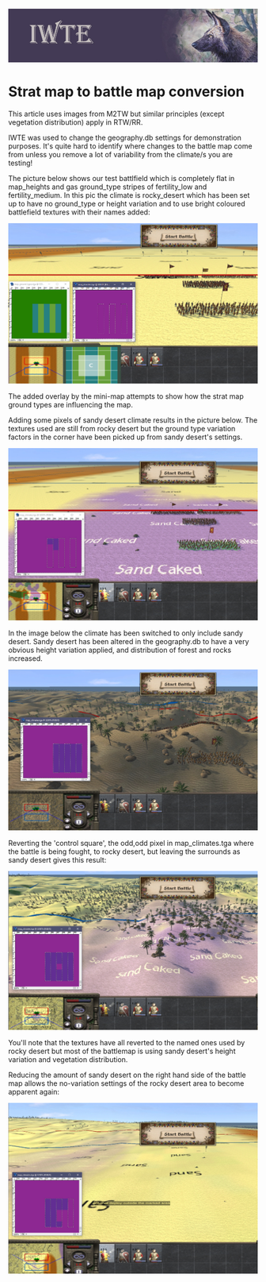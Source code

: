 ![IWTE banner](../IWTEgithub_images/IWTEbanner.jpg)

# Strat map to battle map conversion

This article uses images from M2TW but similar principles (except vegetation distribution) apply in RTW/RR.

IWTE was used to change the geography.db settings for demonstration purposes.  It's quite hard to identify where changes to the battle map come from unless you remove a lot of variability from the climate/s you are testing!

The picture below shows our test battlfield which is completely flat in map_heights and gas ground_type stripes of fertility_low and fertility_medium. In this pic the climate is rocky_desert which has been set up to have no ground_type or height variation and to use bright coloured battlefield textures with their names added:

![strat_to_battle_one_climate](../IWTEgithub_images/strat_to_battle_one_climate.jpg)

The added overlay by the mini-map attempts to show how the strat map ground types are influencing the map.

Adding some pixels of sandy desert climate results in the picture below.  The textures used are still from rocky desert but the ground type variation factors in the corner have been picked up from sandy desert's settings.

![strat_to_battle_with_part_other_gvary](../IWTEgithub_images/strat_to_battle_with_part_other_gvary.jpg)

In the image below the climate has been switched to only include sandy desert. Sandy desert has been altered in the geography.db to have a very obvious height variation applied, and distribution of forest and rocks increased. 

![strat_to_battle_other_climate](../IWTEgithub_images/strat_to_battle_other_climate.jpg)

Reverting the 'control square', the odd,odd pixel in map_climates.tga where the battle is being fought, to rocky desert, but leaving the surrounds as sandy desert gives this result:

![strat_to_battle_control_square](../IWTEgithub_images/strat_to_battle_control_square.jpg)

You'll note that the textures have all reverted to the named ones used by rocky desert but most of the battlemap is using sandy desert's height variation and vegetation distribution.

Reducing the amount of sandy desert on the right hand side of the battle map allows the no-variation settings of the rocky desert area to become apparent again:

![strat_to_battle_with_part_other_hvary](../IWTEgithub_images/strat_to_battle_with_part_other_hvary.jpg)

